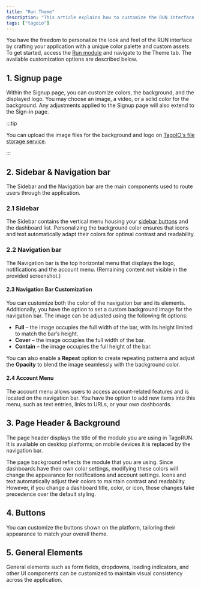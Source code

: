 ```yaml
---
title: "Run Theme"
description: "This article explains how to customize the RUN interface theme in TagoIO, covering customization options for the Signup page, Sidebar, and Navigation bar, and where to upload background and logo files."
tags: ["tagoio"]
---
```

You have the freedom to personalize the look and feel of the RUN interface by crafting your application with a unique color palette and custom assets. To get started, access the [Run module](https://admin.tago.io/am) and navigate to the Theme tab. The available customization options are described below.

## 1. Signup page

Within the Signup page, you can customize colors, the background, and the displayed logo. You may choose an image, a video, or a solid color for the background. Any adjustments applied to the Signup page will also extend to the Sign-in page.

:::tip

You can upload the image files for the background and logo on [TagoIO's file storage service](/docs/tagoio/files).

:::

## 2. Sidebar & Navigation bar

The Sidebar and the Navigation bar are the main components used to route users through the application.

### 2.1 Sidebar

The Sidebar contains the vertical menu housing your [sidebar buttons](/docs/tagoio/tagorun/getting-started/sidebar) and the dashboard list. Personalizing the background color ensures that icons and text automatically adapt their colors for optimal contrast and readability.

### 2.2 Navigation bar

The Navigation bar is the top horizontal menu that displays the logo, notifications and the account menu. (Remaining content not visible in the provided screenshot.)

#### 2.3 Navigation Bar Customization

You can customize both the color of the navigation bar and its elements. Additionally, you have the option to set a custom background image for the navigation bar. The image can be adjusted using the following fit options:

- **Full** – the image occupies the full width of the bar, with its height limited to match the bar’s height.
- **Cover** – the image occupies the full width of the bar.
- **Contain** – the image occupies the full height of the bar.

You can also enable a **Repeat** option to create repeating patterns and adjust the **Opacity** to blend the image seamlessly with the background color.

#### 2.4 Account Menu

The account menu allows users to access account‑related features and is located on the navigation bar. You have the option to add new items into this menu, such as text entries, links to URLs, or your own dashboards.

## 3. Page Header & Background

The page header displays the title of the module you are using in TagoRUN. It is available on desktop platforms; on mobile devices it is replaced by the navigation bar.

The page background reflects the module that you are using. Since dashboards have their own color settings, modifying these colors will change the appearance for notifications and account settings. Icons and text automatically adjust their colors to maintain contrast and readability. However, if you change a dashboard title, color, or icon, those changes take precedence over the default styling.

## 4. Buttons

You can customize the buttons shown on the platform, tailoring their appearance to match your overall theme.

## 5. General Elements

General elements such as form fields, dropdowns, loading indicators, and other UI components can be customized to maintain visual consistency across the application.